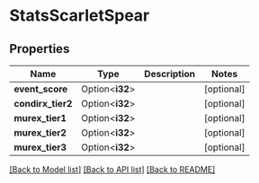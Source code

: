 # StatsScarletSpear

## Properties

Name | Type | Description | Notes
------------ | ------------- | ------------- | -------------
**event_score** | Option<**i32**> |  | [optional]
**condirx_tier2** | Option<**i32**> |  | [optional]
**murex_tier1** | Option<**i32**> |  | [optional]
**murex_tier2** | Option<**i32**> |  | [optional]
**murex_tier3** | Option<**i32**> |  | [optional]

[[Back to Model list]](../README.md#documentation-for-models) [[Back to API list]](../README.md#documentation-for-api-endpoints) [[Back to README]](../README.md)


